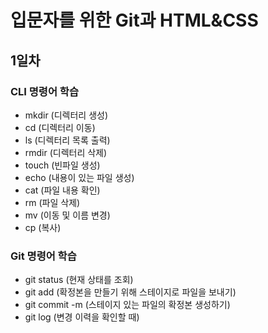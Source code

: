 # 입문자를 위한 Git과 HTML&CSS
## 1일차
### CLI 명령어 학습
- mkdir (디렉터리 생성)
- cd (디렉터리 이동)
- ls (디렉터리 목록 출력)
- rmdir (디렉터리 삭제)
- touch (빈파일 생성)
- echo (내용이 있는 파일 생성)
- cat (파일 내용 확인)
- rm (파일 삭제)
- mv (이동 및 이름 변경)
- cp (복사)

### Git 명령어 학습
- git status (현재 상태를 조회)
- git add (확정본을 만들기 위해 스테이지로 파일을 보내기)
- git commit -m (스테이지 있는 파일의 확정본 생성하기)
- git log (변경 이력을 확인할 때)